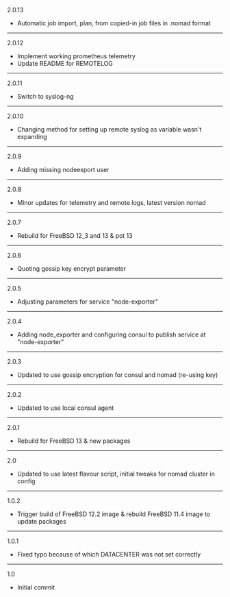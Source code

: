 2.0.13

* Automatic job import, plan, from copied-in job files in .nomad format

---

2.0.12

* Implement working prometheus telemetry
* Update README for REMOTELOG

---

2.0.11

* Switch to syslog-ng

---

2.0.10

* Changing method for setting up remote syslog as variable wasn't expanding

---

2.0.9

* Adding missing nodeexport user

---

2.0.8

* Minor updates for telemetry and remote logs, latest version nomad

---

2.0.7

* Rebuild for FreeBSD 12_3 and 13 & pot 13

---

2.0.6

* Quoting gossip key encrypt parameter

---

2.0.5

* Adjusting parameters for service "node-exporter"

---

2.0.4

* Adding node_exporter and configuring consul to publish service at "node-exporter"

---

2.0.3

* Updated to use gossip encryption for consul and nomad (re-using key)

---

2.0.2

* Updated to use local consul agent

---

2.0.1

* Rebuild for FreeBSD 13 & new packages

---

2.0

* Updated to use latest flavour script, initial tweaks for nomad cluster in config

---

1.0.2

* Trigger build of FreeBSD 12.2 image & rebuild FreeBSD 11.4 image to update packages

---

1.0.1

* Fixed typo because of which DATACENTER was not set correctly

---

1.0

* Initial commit
